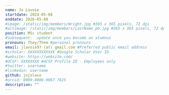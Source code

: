 ```yaml
---
name: Jo Lavoie
startdate: 2024-05-08
enddate: 2026-05-08
#image: /static/img/members/Wright.jpg #365 x 365 pixels, 72 dpi
#altimage: /static/img/members/LastName_pb.jpg #365 x 365 pixels, 72 dpi
position: MSc student
#subsequent:  update once you become an alumnus
pronouns: They/Them #personal pronouns
email: jlavoie97 (at) gmail.com #Preferred public email address 
#scholar: XXXXXXXXXXXX #Google Scholar User ID
#website: https://website.com/
#UCSF: XXXXXXXX #UCSF Profile ID - Employees only
#twitter: username
#linkedin: username
github: jojolavo
#orcid: 0009-0006-9067-7825
description: ""
---
```

